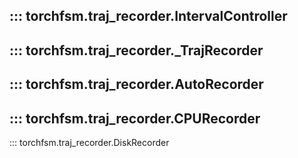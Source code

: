 ::: torchfsm.traj_recorder.IntervalController
---
::: torchfsm.traj_recorder._TrajRecorder
---
::: torchfsm.traj_recorder.AutoRecorder
---
::: torchfsm.traj_recorder.CPURecorder
---
::: torchfsm.traj_recorder.DiskRecorder